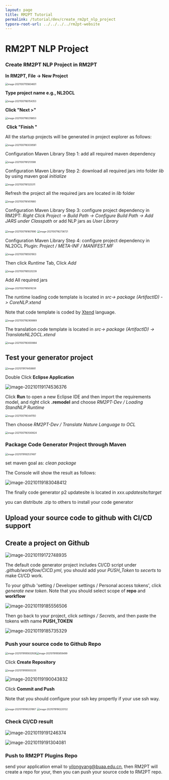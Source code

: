 ```yaml
---
layout: page
title: RM2PT Tutorial
permalink: /tutorial/dev/create_rm2pt_nlp_project
typora-root-url: ../../../../rm2pt-website
---
```


# RM2PT NLP Project

###  Create RM2PT NLP Project in RM2PT

**In RM2PT, File -> New Project**

<img src="/imgs/RM2PTNLPProject/image-20211007155604601.png" alt="image-20211007155604601" style="zoom:50%;" />



**Type project name e.g., NL2OCL** 	

<img src="/imgs/RM2PTNLPProject/image-20211007160154353.png" alt="image-20211007160154353" style="zoom:50%;" />

**Click "Next >"**

<img src="/imgs/RM2PTNLPProject/image-20211007160216653.png" alt="image-20211007160216653" style="zoom:50%;" />

​	**Click "Finish "**

All the startup projects will be generated in project explorer as follows:

<img src="/imgs/RM2PTNLPProject/image-20211007163038561.png" alt="image-20211007163038561" style="zoom:50%;" />



Configuration Maven Library Step 1: add all required maven dependency

<img src="/imgs/RM2PTNLPProject/image-20211007161213598.png" alt="image-20211007161213598" style="zoom:50%;" />

Configuration Maven Library Step 2: download all required jars into folder *lib* by using maven goal *initialize*

<img src="/imgs/RM2PTNLPProject/image-20211007161325311.png" alt="image-20211007161325311" style="zoom:50%;" />

Refresh the project all the required jars are located in *lib* folder

<img src="/imgs/RM2PTNLPProject/image-20211007161451680.png" alt="image-20211007161451680" style="zoom:50%;" />

Configuration Maven Library Step 3: configure project dependency in RM2PT: *Right Click Project -> Build Path -> Configure Build Path -> Add JARS under Classpath* or add NLP jars as *User Library*

<img src="/imgs/RM2PTNLPProject/image-20211007161607690.png" alt="image-20211007161607690" style="zoom:50%;" />

<img src="/imgs/RM2PTNLPProject/image-20211007162736721.png" alt="image-20211007162736721" style="zoom:50%;" />

Configuration Maven Library Step 4: configure project dependency in NL2OCL Plugin: *Project / META-INF / MANIFEST.MF*

 <img src="/imgs/RM2PTNLPProject/image-20211007165501903.png" alt="image-20211007165501903" style="zoom:50%;" />

Then click *Runtime* Tab, Click *Add* 

<img src="/imgs/RM2PTNLPProject/image-20211007165520239.png" alt="image-20211007165520239" style="zoom:50%;" />

Add All required jars

<img src="/imgs/RM2PTNLPProject/image-20211007165619238.png" alt="image-20211007165619238" style="zoom:50%;" />



The runtime loading code template is located in *src-> package (ArtifactID) -> CoreNLP.xtend*

Note that code template is coded by [Xtend](https://www.eclipse.org/xtend/) language.

<img src="/imgs/RM2PTNLPProject/image-20211007162908869.png" alt="image-20211007162908869" style="zoom:50%;" />



The translation code template is located in *src-> package (ArtifactID) -> TranslateNL2OCL.xtend*

<img src="/imgs/RM2PTNLPProject/image-20211007163000684.png" alt="image-20211007163000684" style="zoom:50%;" />

## Test your generator project

<img src="/imgs/RM2PTGeneratorProject/image-20210119174458881.png" alt="image-20210119174458881" style="zoom:50%;" />

Double Click **Eclipse Application**

![image-20210119174536376](/imgs/RM2PTGeneratorProject/image-20210119174536376.png)

Click **Run** to open a new Eclipse IDE and then import the requirements model, and right click **.remodel** and choose *RM2PT-Dev / Loading StandNLP Runtime*

<img src="/imgs/RM2PTNLPProject/image-20211007163441150.png" alt="image-20211007163441150" style="zoom:50%;" />

Then choose *RM2PT-Dev / Translate Nature Language to OCL*

<img src="/imgs/RM2PTNLPProject/image-20211007163540624.png" alt="image-20211007163540624" style="zoom:50%;" />

### Package Code Generator Project through Maven

<img src="/imgs/RM2PTGeneratorProject/image-20210119182537487.png" alt="image-20210119182537487" style="zoom:50%;" />

set maven goal as: *clean package*

The Console will show the result as follows:

![image-20210119183048412](/imgs/RM2PTGeneratorProject/image-20210119183048412.png)

The finally code generator p2 updatesite is located in *xxx.updatesite/target*

you can distribute .zip to others to install your code generator



## Upload your source code to github with CI/CD support

## Create a project on Github

![image-20210119172748935](/imgs/RM2PTGeneratorProject/image-20210119172748935.png)

The default code generator project includes CI/CD script under *.github/workflow/CICD.yml*, you should add your *PUSH_Token* to *secerts* to make CI/CD work.

To your github 'setting / Developer settings / Personal access tokens', click *generate new token*. Note that you should select scope of **repo** and **workflow**

![image-20210119185556506](/imgs/RM2PTGeneratorProject/image-20210119185556506.png)

Then go back to your project, click *settings / Secrets*, and then paste the tokens with name **PUSH_TOKEN**

![image-20210119185735329](/imgs/RM2PTGeneratorProject/image-20210119185735329.png)

### Push your source code to Github Repo

<img src="/imgs/RM2PTGeneratorProject/image-20210119185832926.png" alt="image-20210119185832926" style="zoom:50%;" /><img src="/imgs/RM2PTGeneratorProject/image-20210119185859499.png" alt="image-20210119185859499" style="zoom:50%;" />

Click **Create Repository**

<img src="/imgs/RM2PTGeneratorProject/image-20210119185933235.png" alt="image-20210119185933235" style="zoom:50%;" />

![image-20210119190043832](/imgs/RM2PTGeneratorProject/image-20210119190043832.png)

Click **Commit and Push**

Note that you should configure your ssh key propertly if your use ssh way.

<img src="/imgs/RM2PTGeneratorProject/image-20210119190201887.png" alt="image-20210119190201887" style="zoom:50%;" />

<img src="/imgs/RM2PTGeneratorProject/image-20210119190220132.png" alt="image-20210119190220132" style="zoom:50%;" />

### Check CI/CD result

![image-20210119191246374](/imgs/RM2PTGeneratorProject/image-20210119191246374.png)

![image-20210119191304081](/imgs/RM2PTGeneratorProject/image-20210119191304081.png)

### Push to RM2PT Plugins Repo

send your application email to yilongyang@buaa.edu.cn, then RM2PT will create a repo for your, then you can push your source code to RM2PT repo.
